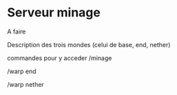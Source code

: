 # Serveur minage

A faire

Description des trois mondes \(celui de base, end, nether\)

commandes pour y acceder /minage

/warp end

/warp nether



